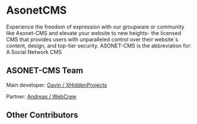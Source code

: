 # AsonetCMS
Experience the freedom of expression with our groupware or community like Asonet-CMS and elevate your website to new heights- the licensed CMS that provides users with unparalleled control over their website`s content, design, and top-tier security. ASONET-CMS is the abbreviation for: A Social Network CMS


## ASONET-CMS Team

Main developer: [Gavin / XHiddenProjects](https://github.com/XHiddenProjects)


Partner: [Andreas / WebCrew](https://github.com/WebCrew)


## Other Contributors

<!-- ALL-CONTRIBUTORS-LIST:START - Do not remove or modify this section -->
<!-- prettier-ignore-start -->
<!-- markdownlint-disable -->

<!-- markdownlint-restore -->
<!-- prettier-ignore-end -->

<!-- ALL-CONTRIBUTORS-LIST:END -->
